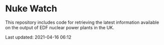 # Nuke Watch

This repository includes code for retrieving the latest information available on the output of EDF nuclear power plants in the UK.

Last updated: 2021-04-16 06:12